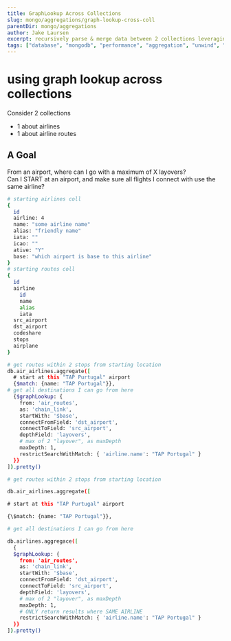 ```yaml
---
title: GraphLookup Across Collections
slug: mongo/aggregations/graph-lookup-cross-coll
parentDir: mongo/aggregations
author: Jake Laursen
excerpt: recursively parse & merge data between 2 collections leveraging a "target" collection
tags: ["database", "mongodb", "performance", "aggregation", "unwind", "arrays"]
---
```


# using graph lookup across collections

Consider 2 collections

- 1 about airlines
- 1 about airline routes

## A Goal

From an airport, where can I go with a maximum of X layovers?  
Can I START at an airport, and make sure all flights I connect with use the same airline?

```bash
# starting airlines coll
{
  id
  airline: 4
  name: "some airline name"
  alias: "friendly name"
  iata: ""
  icao: ""
  ative: "Y"
  base: "which airport is base to this airline"
}
# starting routes coll
{
  id
  airline
    id
    name
    alias
    iata
  src_airport
  dst_airport
  codeshare
  stops
  airplane
}

# get routes within 2 stops from starting location
db.air_airlines.aggregate([
  # start at this "TAP Purtugal" airport
  {$match: {name: "TAP Portugal"}},
# get all destinations I can go from here
  {$graphLookup: {
    from: 'air_routes',
    as: 'chain_link',
    startWith: '$base',
    connectFromField: 'dst_airport',
    connectToField: 'src_airport',
    depthField: 'layovers',
    # max of 2 "layover", as maxDepth
    maxDepth: 1,
    restrictSearchWithMatch: { 'airline.name': "TAP Portugal" }
  }}
]).pretty()

# get routes within 2 stops from starting location

db.air_airlines.aggregate([

# start at this "TAP Purtugal" airport

{\$match: {name: "TAP Portugal"}},

# get all destinations I can go from here

db.airlines.aggregace([
  {
  $graphLookup: {
    from: 'air_routes',
    as: 'chain_link',
    startWith: '$base',
    connectFromField: 'dst_airport',
    connectToField: 'src_airport',
    depthField: 'layovers',
    # max of 2 "layover", as maxDepth
    maxDepth: 1,
    # ONLY return results where SAME AIRLINE
    restrictSearchWithMatch: { 'airline.name': "TAP Portugal" }
  }}
]).pretty()


```
